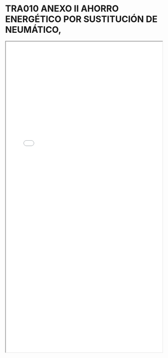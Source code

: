 
# TRA010 ANEXO II AHORRO ENERGÉTICO POR SUSTITUCIÓN DE NEUMÁTICO,

<iframe src="../TRA010 ANEXO II AHORRO ENERGÉTICO POR SUSTITUCIÓN DE NEUMÁTICO,.pdf" width="100%" height="1000px"></iframe>

